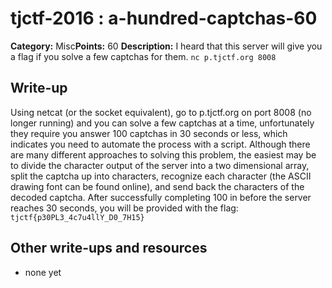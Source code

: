 # tjctf-2016 : a-hundred-captchas-60

**Category:** Misc**Points:** 60
**Description:** I heard that this server will give you a flag if you solve a few captchas for them. `nc p.tjctf.org 8008`

## Write-up

Using netcat (or the socket equivalent), go to p.tjctf.org on port 8008 (no longer running) and you can solve a few captchas at a time, unfortunately they require you answer 100 captchas in 30 seconds or less, which indicates you need to automate the process with a script. Although there are many different approaches to solving this problem, the easiest may be to divide the character output of the server into a two dimensional array, split the captcha up into characters, recognize each character (the ASCII drawing font can be found online), and send back the characters of the decoded captcha. After successfully completing 100 in before the server reaches 30 seconds, you will be provided with the flag:  `tjctf{p30PL3_4c7u4llY_D0_7H15}`

## Other write-ups and resources

* none yet

